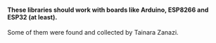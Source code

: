#### These libraries should work with boards like Arduino, ESP8266 and ESP32 (at least).


Some of them were found and collected by Tainara Zanazi.
